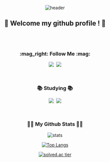 <div align="center">

![header](https://capsule-render.vercel.app/api?type=waving&color=gradient&customColorList=18&height=250&section=header&text=MinSeok%20Koo&fontSize=70&fontAlign=50&fontAlignY=40&animation=fadeIn)

##  :bow: Welcome my github profile ! :bow:

</div>

 <br/>
 <br/>
  
<h3 align="center">:mag_right: Follow Me :mag:</h3>
<p align="center">
  <a href="https://www.instagram.com/mlnseokk/"><img src="https://img.shields.io/badge/Instagram-E4405F?style=flat-square&logo=Instagram&logoColor=white&link=https://www.instagram.com/hye_inisfree/"/></a>&nbsp
  <a href="mailto:minseok4752@gmail.com"><img src="https://img.shields.io/badge/Gmail-d14836?style=flat-square&logo=Gmail&logoColor=white&link=kimhyein7110@gmail.com"/></a>
</p>

   <br/>

<h3 align="center">📚 Studying 📚</h3>
<p align="center">
  <img src="https://img.shields.io/badge/Python-3766AB?style=flat-square&logo=Python&logoColor=white"/></a>&nbsp
  <img src="https://img.shields.io/badge/Mysql-E6B91E?style=flat-square&logo=MySql&logoColor=white"/></a>
</p>

   <br/>


<h3 align="center">👩‍💻 My Github Stats 👩‍💻</h3>
<div align="center">

![stats](https://github-readme-stats-git-masterrstaa-rickstaa.vercel.app/api?username=9minseok&&show_icons=true&theme=calm)

[![Top Langs](https://github-readme-stats.vercel.app/api/top-langs/?username=9minseok)](https://github.com/9minseok/github-readme-stats)

[![solved.ac tier](http://mazassumnida.wtf/api/v2/generate_badge?boj=alstjr4752)](https://solved.ac/alstjr4752)


</div>
